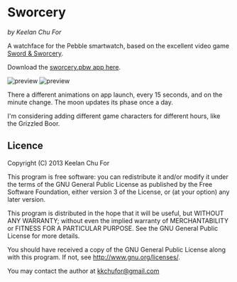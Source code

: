 Sworcery
===============
_by Keelan Chu For_

A watchface for the Pebble smartwatch, based on the excellent video game [Sword & Sworcery](http://www.swordandsworcery.com/).

Download the [sworcery.pbw app here](http://www.mypebblefaces.com/).

![preview](https://raw.github.com/keelanc/sworcery/timer_animations/sworcery.png)
![preview](https://dl.dropboxusercontent.com/u/2312259/sworcery.gif)

There a different animations on app launch, every 15 seconds, and on the minute change. The moon updates its phase once a day.

I'm considering adding different game characters for different hours, like the Grizzled Boor.


## Licence

Copyright (C) 2013 Keelan Chu For

This program is free software: you can redistribute it and/or modify
it under the terms of the GNU General Public License as published by
the Free Software Foundation, either version 3 of the License, or
(at your option) any later version.

This program is distributed in the hope that it will be useful,
but WITHOUT ANY WARRANTY; without even the implied warranty of
MERCHANTABILITY or FITNESS FOR A PARTICULAR PURPOSE.  See the
GNU General Public License for more details.

You should have received a copy of the GNU General Public License
along with this program.  If not, see <http://www.gnu.org/licenses/>.

You may contact the author at kkchufor@gmail.com
